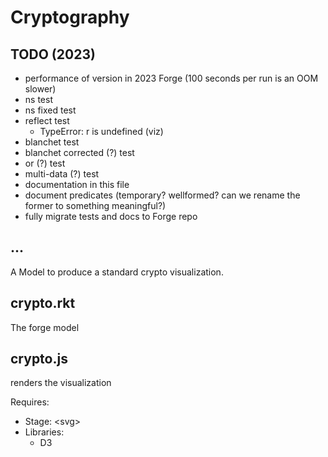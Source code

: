 # Cryptography

## TODO (2023)

- performance of version in 2023 Forge (100 seconds per run is an OOM slower)
- ns test
- ns fixed test
- reflect test
  - TypeError: r is undefined (viz)
- blanchet test
- blanchet corrected (?) test
- or (?) test
- multi-data (?) test
- documentation in this file
- document predicates (temporary? wellformed? can we rename the former to something meaningful?)
- fully migrate tests and docs to Forge repo


## ...

A Model to produce a standard crypto visualization.

## crypto.rkt

The forge model

## crypto.js

renders the visualization

Requires:

* Stage: \<svg\>
* Libraries:
  * D3
  